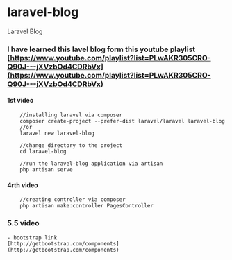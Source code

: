 # laravel-blog
Laravel Blog

### I have learned this lavel blog form this youtube playlist [https://www.youtube.com/playlist?list=PLwAKR305CRO-Q90J---jXVzbOd4CDRbVx](https://www.youtube.com/playlist?list=PLwAKR305CRO-Q90J---jXVzbOd4CDRbVx)


#### 1st video
```
    //installing laravel via composer
    composer create-project --prefer-dist laravel/laravel laravel-blog
    //or
    laravel new laravel-blog

    //change directory to the project
    cd laravel-blog

    //run the laravel-blog application via artisan
    php artisan serve

```
#### 4rth video
```
    //creating controller via composer
    php artisan make:controller PagesController

```

### 5.5 video

    - bootstrap link
    [http://getbootstrap.com/components](http://getbootstrap.com/components)

